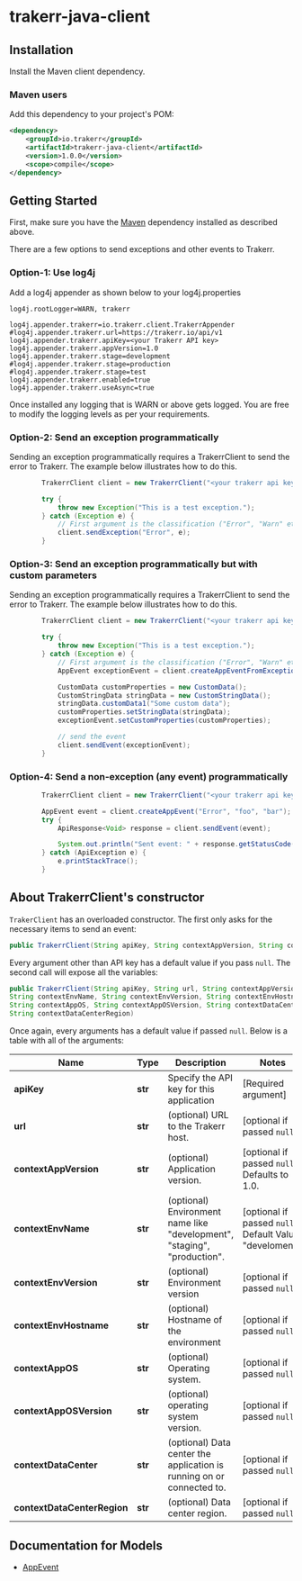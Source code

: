 # trakerr-java-client

## Installation

Install the Maven client dependency.

### Maven users

Add this dependency to your project's POM:

```xml
<dependency>
    <groupId>io.trakerr</groupId>
    <artifactId>trakerr-java-client</artifactId>
    <version>1.0.0</version>
    <scope>compile</scope>
</dependency>
```

## Getting Started

First, make sure you have the [Maven](#installation) dependency installed as described above.

There are a few options to send exceptions and other events to Trakerr.

### Option-1: Use log4j

Add a log4j appender as shown below to your log4j.properties

```
log4j.rootLogger=WARN, trakerr

log4j.appender.trakerr=io.trakerr.client.TrakerrAppender
#log4j.appender.trakerr.url=https://trakerr.io/api/v1
log4j.appender.trakerr.apiKey=<your Trakerr API key>
log4j.appender.trakerr.appVersion=1.0
log4j.appender.trakerr.stage=development
#log4j.appender.trakerr.stage=production
#log4j.appender.trakerr.stage=test
log4j.appender.trakerr.enabled=true
log4j.appender.trakerr.useAsync=true
```

Once installed any logging that is WARN or above gets logged. You are free to modify the logging levels as per your requirements.

### Option-2: Send an exception programmatically

Sending an exception programmatically requires a TrakerrClient to send the error to Trakerr. The example below illustrates how to do this.

```java
        TrakerrClient client = new TrakerrClient("<your trakerr api key>", "1.0", "development", "1.0");

        try {
            throw new Exception("This is a test exception.");
        } catch (Exception e) {
            // First argument is the classification ("Error", "Warn" etc.), you can also pass a custom classification if required
            client.sendException("Error", e);
        }
```

### Option-3: Send an exception programmatically but with custom parameters

Sending an exception programmatically requires a TrakerrClient to send the error to Trakerr. The example below illustrates how to do this.

```java
        TrakerrClient client = new TrakerrClient("<your trakerr api key>", "1.0", "development", "1.0");

        try {
            throw new Exception("This is a test exception.");
        } catch (Exception e) {
            // First argument is the classification ("Error", "Warn" etc.), you can also pass a custom classification if required
            AppEvent exceptionEvent = client.createAppEventFromException("Error", e);

            CustomData customProperties = new CustomData();
            CustomStringData stringData = new CustomStringData();
            stringData.customData1("Some custom data");
            customProperties.setStringData(stringData);
            exceptionEvent.setCustomProperties(customProperties);

            // send the event
            client.sendEvent(exceptionEvent);
        }
```

### Option-4: Send a non-exception (any event) programmatically

```java
        TrakerrClient client = new TrakerrClient("<your trakerr api key>", "1.0", "development", "1.0");

        AppEvent event = client.createAppEvent("Error", "foo", "bar");
        try {
            ApiResponse<Void> response = client.sendEvent(event);

            System.out.println("Sent event: " + response.getStatusCode() + ", data: " + response.toString());
        } catch (ApiException e) {
            e.printStackTrace();
        }
```

## About TrakerrClient's constructor
`TrakerClient` has an overloaded constructor. The first only asks for the necessary items to send an event:

```java
public TrakerrClient(String apiKey, String contextAppVersion, String contextEnvName, String contextEnvVersion)
```
Every argument other than API key has a default value if you pass `null`. The second call will expose all the variables:

```java
public TrakerrClient(String apiKey, String url, String contextAppVersion,
String contextEnvName, String contextEnvVersion, String contextEnvHostname,
String contextAppOS, String contextAppOSVersion, String contextDataCenter,
String contextDataCenterRegion)
```

Once again, every arguments has a default value if passed `null`. Below is a table with all of the arguments:

Name | Type | Description | Notes
------------ | ------------- | ------------- | -------------
**apiKey** | **str** | Specify the API key for this application | [Required argument]
**url** | **str** | (optional) URL to the Trakerr host. | [optional if passed `null`] 
**contextAppVersion** | **str** | (optional) Application version. | [optional if passed `null`] Defaults to 1.0.
**contextEnvName** | **str** | (optional) Environment name like "development", "staging", "production". | [optional if passed `null`] Default Value: "develoment".
**contextEnvVersion** | **str** | (optional) Environment version | [optional if passed `null`]
**contextEnvHostname** | **str** | (optional) Hostname of the environment | [optional if passed `null`] 
**contextAppOS** | **str** | (optional) Operating system. | [optional if passed `null`]
**contextAppOSVersion** | **str** | (optional)  operating system version. | [optional if passed `null`]
**contextDataCenter** | **str** | (optional) Data center the application is running on or connected to. | [optional if passed `null`] 
**contextDataCenterRegion** | **str** | (optional) Data center region. | [optional if passed `null`]



## Documentation for Models

 - [AppEvent](https://github.com/trakerr-io/trakerr-java/blob/master/generated/docs/AppEvent.md)

